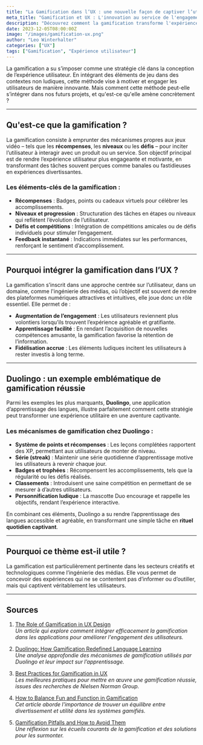 ```yaml
---
title: "La Gamification dans l’UX : une nouvelle façon de captiver l’utilisateur"
meta_title: "Gamification et UX : L'innovation au service de l'engagement utilisateur"
description: "Découvrez comment la gamification transforme l'expérience utilisateur en intégrant des éléments de jeu dans des contextes non ludiques."
date: 2023-12-05T08:00:00Z
image: "/images/gamification-ux.png"
author: "Leo Winterhalter"
categories: ["UX"]
tags: ["Gamification", "Expérience utilisateur"]
---
```



La gamification a su s’imposer comme une stratégie clé dans la conception de l’expérience utilisateur. En intégrant des éléments de jeu dans des contextes non ludiques, cette méthode vise à motiver et engager les utilisateurs de manière innovante. Mais comment cette méthode peut-elle s’intégrer dans nos futurs projets, et qu'est-ce qu'elle amène concrètement ?

---

## Qu'est-ce que la gamification ?

La gamification consiste à emprunter des mécanismes propres aux jeux vidéo – tels que les **récompenses**, les **niveaux** ou les **défis** – pour inciter l’utilisateur à interagir avec un produit ou un service. Son objectif principal est de rendre l’expérience utilisateur plus engageante et motivante, en transformant des tâches souvent perçues comme banales ou fastidieuses en expériences divertissantes.

### Les éléments-clés de la gamification :

- **Récompenses** : Badges, points ou cadeaux virtuels pour célébrer les accomplissements.
- **Niveaux et progression** : Structuration des tâches en étapes ou niveaux qui reflètent l’évolution de l’utilisateur.
- **Défis et compétitions** : Intégration de compétitions amicales ou de défis individuels pour stimuler l’engagement.
- **Feedback instantané** : Indications immédiates sur les performances, renforçant le sentiment d’accomplissement.

---

## Pourquoi intégrer la gamification dans l’UX ?

La gamification s’inscrit dans une approche centrée sur l’utilisateur, dans un domaine, comme l'ingénierie des médias, où l’objectif est souvent de rendre des plateformes numériques attractives et intuitives, elle joue donc un rôle essentiel. Elle permet de :

- **Augmentation de l’engagement** : Les utilisateurs reviennent plus volontiers lorsqu’ils trouvent l’expérience agréable et gratifiante.
- **Apprentissage facilité** : En rendant l’acquisition de nouvelles compétences amusante, la gamification favorise la rétention de l’information.
- **Fidélisation accrue** : Les éléments ludiques incitent les utilisateurs à rester investis à long terme.

---

## Duolingo : un exemple emblématique de gamification réussie

Parmi les exemples les plus marquants, **Duolingo**, une application d’apprentissage des langues, illustre parfaitement comment cette stratégie peut transformer une expérience utilitaire en une aventure captivante.

### Les mécanismes de gamification chez Duolingo :

- **Système de points et récompenses** : Les leçons complétées rapportent des XP, permettant aux utilisateurs de monter de niveau.
- **Série (streak)** : Maintenir une série quotidienne d’apprentissage motive les utilisateurs à revenir chaque jour.
- **Badges et trophées** : Récompensent les accomplissements, tels que la régularité ou les défis réalisés.
- **Classements** : Introduisent une saine compétition en permettant de se mesurer à d’autres utilisateurs.
- **Personnification ludique** : La mascotte Duo encourage et rappelle les objectifs, rendant l’expérience interactive.

En combinant ces éléments, Duolingo a su rendre l’apprentissage des langues accessible et agréable, en transformant une simple tâche en **rituel quotidien captivant**.

---

## Pourquoi ce thème est-il utile ?

La gamification est particulièrement pertinente dans les secteurs créatifs et technologiques comme l’ingénierie des médias. Elle vous permet de concevoir des expériences qui ne se contentent pas d’informer ou d’outiller, mais qui captivent véritablement les utilisateurs.

---

## Sources

1. [The Role of Gamification in UX Design](https://uxdesign.cc/the-role-of-gamification-in-ux-design-239b8657c2b9)  
   *Un article qui explore comment intégrer efficacement la gamification dans les applications pour améliorer l'engagement des utilisateurs.*

2. [Duolingo: How Gamification Redefined Language Learning](https://blog.duolingo.com/gamification-duolingo/)  
   *Une analyse approfondie des mécanismes de gamification utilisés par Duolingo et leur impact sur l’apprentissage.*

3. [Best Practices for Gamification in UX](https://www.nngroup.com/articles/gamification/)  
   *Les meilleures pratiques pour mettre en œuvre une gamification réussie, issues des recherches de Nielsen Norman Group.*

4. [How to Balance Fun and Function in Gamification](https://www.interaction-design.org/literature/article/how-to-balance-fun-and-function-in-gamification)  
   *Cet article aborde l'importance de trouver un équilibre entre divertissement et utilité dans les systèmes gamifiés.*

5. [Gamification Pitfalls and How to Avoid Them](https://medium.com/@uxplanet/gamification-pitfalls-and-how-to-avoid-them-ec45265c1a48)  
   *Une réflexion sur les écueils courants de la gamification et des solutions pour les surmonter.*
